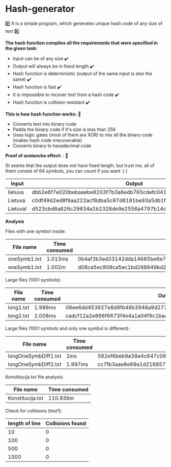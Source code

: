 # Hash-generator

:hash: It is a simple program, which generates unique hash code of any size of text :hash:

**The hash function complies all the requirements that were specified in the given task:**
* Input can be of any size  :heavy_check_mark:
* Output will always be in fixed length  :heavy_check_mark:
* Hash function is deterministic (output of the same input is also the same)  :heavy_check_mark:
* Hash function is fast  :heavy_check_mark:
* It is impossible to recover text from a hash code  :heavy_check_mark:
* Hash function is collision resistant  :heavy_check_mark:

**This is how hash function works:** :snail:

* Converts text into binary code
* Padds the binary code if it's size is less than 256
* Uses logic gates (most of them are XOR) to mix all the binary code (makes hash code irrecoverable)
* Converts binary to hexadecimal code

**Proof of avalanche effect:** : :volcano:

(It seems that the output does not have fixed length, but trust me, all of them consist of 64 symbols, you can count if you want :) )

|   Input    |                         Output                                     |
|------------|--------------------------------------------------------------------|
|  lietuva   |  dbb2e6f7e020bebaaebe8203f7b3a6edb765cdefc0417d755086e2dc54a3a78f  | 
|  Lietuva   |  c0df49d2ed8f9aa222acf8dba5c97d8181be93a5db1f354446fd2fca2f6eb3df  |
|  Lietuva!  |  d523cbd8a626c29634a1b2328de9e2556a4797b14c4d852c33bede1b07b67d15  |


**Analysis**

Files with one symbol inside:

|  File name  |   Time consumed   |                       Output                                     |
|-------------|-------------------|------------------------------------------------------------------|
|oneSymb1.txt |      1.013ms      | 0b4af3b3ed33142dda14665be6e7a9681695e767da66285b158ab714dab644d0 |
|oneSymb1.txt |      1.002m       | d08ca5ec908ca5ec1bd298849bd298855ee6b426dee6b427de29f755de29f754 |


Large files (1001 symbols):

|  File name  |   Time consumed   |                       Output                                     |
|-------------|-------------------|------------------------------------------------------------------|
|  long1.txt  |      1.999ms      | 06ee6dd453927e8d8fb48b3946a9d2735206567c4fda27aa58e82ad190435b8a |
|  long2.txt  |      2.008ms      | cadcf12a2e866f6673f4e4a1a04f9c1baa8f2b78cf2ad46f2df591402840db9e |

Large files (1001 symbols and only one symbol is different):

|      File name         |   Time consumed   |                       Output                                     |
|------------------------|-------------------|------------------------------------------------------------------|
|  longOneSymbDiff1.txt  |      2ms          | 582ef6beb9a38e4c647c0641981b61e3b9207fbea309c604b82f0c54579eba7e |
|  longOneSymbDiff2.txt  |      1.997ms      | cc7fb3aae8e69a1d216857048c4a24f7e8656befe61d9741ac7e494006dbae2f |

Konstitucija.txt file analysis:

|      File name         |   Time consumed   |
|------------------------|-------------------|
|  Konstitucija.txt      |    110.936m       |

Check for collisions (test1):

|    length of line      |   Collisions found  |
|------------------------|---------------------|
|    10                  |         0           |
|    100                 |         0           |
|    500                 |         0           |
|    1000                |         0           |
